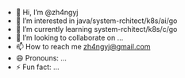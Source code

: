 - 👋 Hi, I’m @zh4ngyj
- 👀 I’m interested in java/system-rchitect/k8s/ai/go
- 🌱 I’m currently learning system-rchitect/k8s/c/go
- 💞️ I’m looking to collaborate on ...
- 📫 How to reach me zh4ngyj@gmail.com
- 😄 Pronouns: ...
- ⚡ Fun fact: ...

<!---
zh4ngyj/zh4ngyj is a ✨ special ✨ repository because its `README.md` (this file) appears on your GitHub profile.
You can click the Preview link to take a look at your changes.
--->
